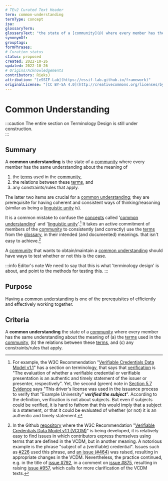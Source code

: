 ```yaml
---
# TEv2 Curated Text Header
term: common-understanding
termType: concept
isa:
glossaryTerm:
glossaryText: "the state of a [community](@) where every member has the same understanding about the meaning of (a) the [terms](@) used in the [community](@), (b) the relations between these [terms](@), and (c) any constraints/rules that apply."
synonymOf:
grouptags:
formPhrases:
# Curation status
status: proposed
created: 2022-10-26
updated: 2022-10-26
# Origins/Acknowledgements
contributors: RieksJ
attribution: "[eSSIF-Lab](https://essif-lab.github.io/framework)"
originalLicense: "[CC BY-SA 4.0](http://creativecommons.org/licenses/by-sa/4.0/?ref=chooser-v1)"
---
```


# Common Understanding

:::caution
The entire section on Terminology Design is still under construction.<br/>
:::

## Summary
A **common understanding** is the state of a [community](@) where every member has the same understanding about the meaning of
1. the [terms](@) used in the [community](@),
2. the relations between these [terms](@), and
3. any constraints/rules that apply.

The latter two items are crucial for a [common understanding](@); they are prerequisite for having coherent and consistent ways of thinking/reasoning (similar as being a [linguistic unity](@) is).

It is a common mistake to confuse the [concepts](@) called '[common understanding](@)' and '[linguistic unity](@)'.[^1] It takes an active commitment of members of the [community](@) to consistently (and correctly) use the [terms](@) from the [glossary](@), in their intended (and documented) meanings. that isn't easy to achieve.[^2]

[^1]: For example, the W3C Recommendation "[Verifiable Credentials Data Model v1.1](https://www.w3.org/TR/vc-data-model/)" has a section on terminology, that says that [verification](https://www.w3.org/TR/vc-data-model/#dfn-verify) is "The evaluation of whether a verifiable credential or verifiable presentation is an authentic and timely statement of the issuer or presenter, respectively". Yet, the second (green) note in [Section 5.7 Evidence](https://www.w3.org/TR/vc-data-model/#evidence) says "This driver's license was used in the issuance process to verify that "Example University" ***verified the subject***". According to the definition, verification is not about subjects. But even if subjects could be verified, it is hard to fathom that this would imply that a subject is a statement, or that it could be evaluated of whether (or not) it is an authentic and timely statement.

[^2]: In the Github [repository](https://github.com/w3c/vc-data-model) where the W3C Recommendation "[Verifiable Credentials Data Model v1.1 (VCDM)](https://www.w3.org/TR/vc-data-model/)" is being developed, it is relatively easy to find issues in which contributors express themselves using terms that are defined in the VCDM, but in another meaning. A notorious example is the phrase "subject of a (verifiable) credential". Issues such as [#226](https://github.com/w3c/vc-data-model/issues/226) used this phrase, and [an issue (#464)](https://github.com/w3c/vc-data-model/issues/464) was raised, resulting in appropriate changes in the VCDM. Nevertheless, the practice continued, e.g. in the title of [issue #792](https://github.com/w3c/vc-data-model/issues/792), in a comment on [issue #875](https://github.com/w3c/vc-data-model/issues/875#issuecomment-1125039624), resulting in raising [issue #957](https://github.com/w3c/vc-data-model/issues/957), which calls for more clarification of the VCDM texts.

A [community](@) that wants to obtain/maintain a [common understanding](@) should have ways to test whether or not this is the case.

:::info Editor's note
We need to say that this is what 'terminology design' is about, and point to the methods for testing this.
:::


## Purpose
Having a [common understanding](@) is one of the prerequisites of efficiently and effectively working together.

## Criteria
A **common understanding** the state of a [community](@) where every member has the same understanding about the meaning of (a) the [terms](@) used in the [community](@), (b) the relations between these [terms](@), and (c) any constraints/rules that apply.

